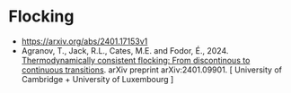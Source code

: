 # Flocking

* https://arxiv.org/abs/2401.17153v1
* Agranov, T., Jack, R.L., Cates, M.E. and Fodor, É., 2024. [Thermodynamically consistent flocking: From discontinous to continuous transitions](https://arxiv.org/abs/2401.09901). arXiv preprint arXiv:2401.09901. [ University of Cambridge + University of Luxembourg ]
